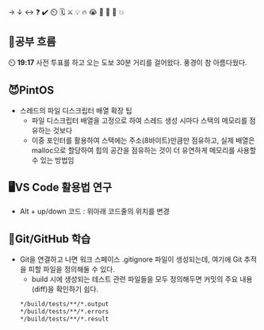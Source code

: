 → ↓ ↔ ❓ ✔️ ⏲️ 🗓️ ⚔️ 💡 🔥 😭 👏 🎵 🚨 💥

## 🧠공부 흐름
⏲️ **19:17** 사전 투표를 하고 오는 도보 30분 거리를 걸어왔다. 풍경이 참 아름다웠다.  

## 😈PintOS
- 스레드의 파일 디스크립터 배열 확장 팁
    - 파일 디스크립터 배열을 고정으로 하여 스레드 생성 시마다 스택의 메모리를 점유하는 것보다
    - 이중 포인터를 활용하여 스택에는 주소(8바이트)만큼만 점유하고, 실제 배열은 malloc으로 할당하여 힙의 공간을 점유하는 것이 더 유연하게 메모리를 사용할 수 있는 방법임  

## 🖥️VS Code 활용법 연구
- Alt + up/down 코드 : 위아래 코드줄의 위치를 변경

## 💾Git/GitHub 학습
- Git을 연결하고 나면 워크 스페이스 .gitignore 파일이 생성되는데, 여기에 Git 추적을 피할 파일을 정의해둘 수 있다.
    - build 시에 생성되는 테스트 관련 파일들을 모두 정의해두면 커밋의 주요 내용(diff)을 확인하기 쉽다.
    ```bash
    */build/tests/**/*.output
    */build/tests/**/*.errors
    */build/tests/**/*.result
    ```

